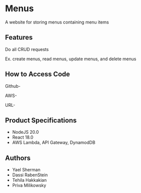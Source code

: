 # Menus
A website for storing menus containing menu items

## Features
Do all CRUD requests

Ex. create menus, read menus, update menus, and delete menus

## How to Access Code
Github-

AWS-

URL- 

## Product Specifications
* NodeJS 20.0
* React 18.0
* AWS Lambda, API Gateway, DynamodDB

## Authors
* Yael Sherman
* Dassi RabenStein
* Tehila Hakkakian
* Priva Milikowsky 

